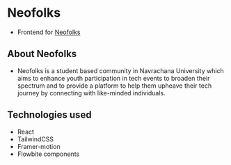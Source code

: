 # Neofolks

- Frontend for [Neofolks](https://neofolks.live)

## About Neofolks

- Neofolks is a student based community in Navrachana University which aims to enhance youth participation in tech events to broaden their spectrum and to provide a platform to help them upheave their tech journey by connecting with like-minded individuals.

## Technologies used

- React
- TailwindCSS
- Framer-motion
- Flowbite components
